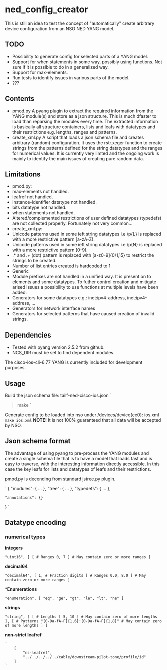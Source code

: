 # ned_config_creator #

This is still an idea to test the concept of "automatically" create arbitrary device configuration from an NSO NED YANG model.

## TODO ##
 - Possibility to generate config for selected parts of a YANG model.
 - Support for when statements in some way, possibly using functions. Not sure
   if it is possible to do in a generalized way.
 - Support for max-elements.
 - Run tests to identify issues in various parts of the model.
 - ???


## Contents ##
 - pmod.py
   A pyang plugin to extract the required information from the YANG module(s) and store as a json structure.
   This is much dfaster to load than reparsing the modules every time.
   The extracted information is basically all structure containers, lists and leafs with datatypes and their restrictions e.g. lengths, ranges and patterns.
 - create_xml.py
   A script that loads a json schema file and creates arbitrary (random) configuration.
   It uses the rstr.xeger function to create strings from the patterns defined for the string datatypes and the ranges for numerical values.
   It is currently very limted and the ongoing work is mainly to identify the main issues of creating pure random data.


## Limitations ##
 - pmod.py:
  - max-elements not handled.
  - leafref not handled.
  - instance-identifier datatype not handled.
  - bits datatype not handled.
  - when statements not handled.
  - Altered/complemented restrictions of user defined datatypes (typedefs) are
    not collected properly. Fortunately not very common...
 - create_xml.py:
  - Unicode patterns used in some ieft string datatypes i.e \p{L} is replaced with a more restrictive pattern [a-zA-Z).
  - Unicode patterns used in some ieft string datatypes i.e \p{N} is replaced with a more restrictive pattern [0-9).
  - .* and .+ (dot) pattern is replaced with [a-z0-9]{0/1,15} to restrict the strings to be created.
  - Number of list entries created is hardcoded to 1
 - Generic
  - Module prefixes are not handled in a unified way. It is present on to elements
    and some datatypes.
To futher control creation and mitigate arised issues a possibility to use functions
at multiple levels have been added:
 - Generators for some datatypes e.g.: inet:ipv4-address, inet:ipv4-address, ...
 - Generators for network interface names
 - Generators for selected patterns that have caused creation of invalid strings.


## Dependencies ##
 - Tested with pyang version 2.5.2 from github.
 - NCS_DIR must be set to find dependent modules.


The cisco-ios-cli-6.77 YANG is currently included for development purposes.


## Usage ##

Build the json schema file: tailf-ned-cisco-ios.json
`
> make
`


Generate config to be loaded into nso under /devices/device{ce0}: ios.xml
`
make ios.xml
`
**NOTE!** It is not 100% guaranteed that all data will be accepted by NSO.


## Json schema format ##

The advantage of using pyang to pre-process the YANG modules and create a single
schema file that is to have a model that loads fast and is easy to traverse, with
the interesting information directly accessible. In this case the key leafs for
lists and datatypes of leafs and their restrictions.

pmpd.py is decending from standard jstree.py plugin.

`
{
    "modules": {
        ...
    },
    "tree": {
        ...
    },
    "typedefs": {
        ...
    },

    "annotations": {}
}
`

## Datatype encoding ##

### numerical types ###

**integers**

`
            "uint16",
            [
                [ # Ranges
                    0,
                    7
                ]
                # May contain zero or more ranges
            ]
`

**decimal64**

`
            "decimal64",
            [
                1, # Fraction digits
                [ # Ranges
                    0.0,
                    8.0
                ]
                # May contain zero or more ranges
            ]
`


***Enumerations**

`
            "enumeration",
            [
                "eq",
                "ge",
                "gt",
                "le",
                "lt",
                "ne"
            ]
`

**strings**

`
            "string",
            [
                [ # Lengths
                    [
                        5,
                        10
                    ]
                    # May contain zero of more lengths
                ],
                [ # Patterns
                    "[0-9a-fA-F]{1,6}:[0-9a-fA-F]{1,8}"
                    # May contain zero of more lengths
                ]
            ]
`

**non-strict leafref**

    `
        [
            "ns-leafref",
            "../../../../../cable/downstream-pilot-tone/profile/id"
        ]
    `
